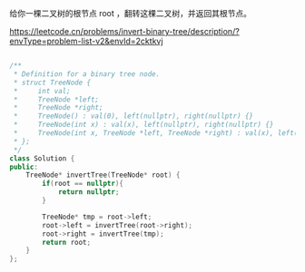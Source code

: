 给你一棵二叉树的根节点 root ，翻转这棵二叉树，并返回其根节点。

https://leetcode.cn/problems/invert-binary-tree/description/?envType=problem-list-v2&envId=2cktkvj

``` cpp

/**
 * Definition for a binary tree node.
 * struct TreeNode {
 *     int val;
 *     TreeNode *left;
 *     TreeNode *right;
 *     TreeNode() : val(0), left(nullptr), right(nullptr) {}
 *     TreeNode(int x) : val(x), left(nullptr), right(nullptr) {}
 *     TreeNode(int x, TreeNode *left, TreeNode *right) : val(x), left(left), right(right) {}
 * };
 */
class Solution {
public:
    TreeNode* invertTree(TreeNode* root) {
        if(root == nullptr){
            return nullptr;
        }

        TreeNode* tmp = root->left;
        root->left = invertTree(root->right);
        root->right = invertTree(tmp);
        return root;
    }
};
```
